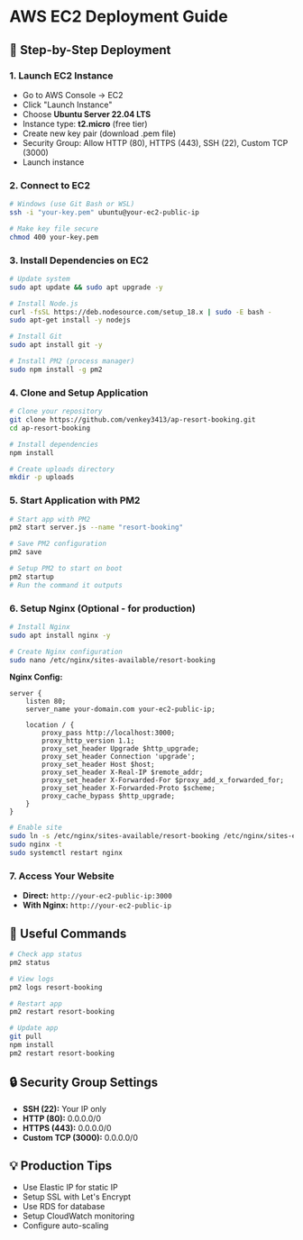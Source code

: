 # AWS EC2 Deployment Guide

## 🚀 Step-by-Step Deployment

### 1. Launch EC2 Instance
- Go to AWS Console → EC2
- Click "Launch Instance"
- Choose **Ubuntu Server 22.04 LTS**
- Instance type: **t2.micro** (free tier)
- Create new key pair (download .pem file)
- Security Group: Allow HTTP (80), HTTPS (443), SSH (22), Custom TCP (3000)
- Launch instance

### 2. Connect to EC2
```bash
# Windows (use Git Bash or WSL)
ssh -i "your-key.pem" ubuntu@your-ec2-public-ip

# Make key file secure
chmod 400 your-key.pem
```

### 3. Install Dependencies on EC2
```bash
# Update system
sudo apt update && sudo apt upgrade -y

# Install Node.js
curl -fsSL https://deb.nodesource.com/setup_18.x | sudo -E bash -
sudo apt-get install -y nodejs

# Install Git
sudo apt install git -y

# Install PM2 (process manager)
sudo npm install -g pm2
```

### 4. Clone and Setup Application
```bash
# Clone your repository
git clone https://github.com/venkey3413/ap-resort-booking.git
cd ap-resort-booking

# Install dependencies
npm install

# Create uploads directory
mkdir -p uploads
```

### 5. Start Application with PM2
```bash
# Start app with PM2
pm2 start server.js --name "resort-booking"

# Save PM2 configuration
pm2 save

# Setup PM2 to start on boot
pm2 startup
# Run the command it outputs
```

### 6. Setup Nginx (Optional - for production)
```bash
# Install Nginx
sudo apt install nginx -y

# Create Nginx configuration
sudo nano /etc/nginx/sites-available/resort-booking
```

**Nginx Config:**
```nginx
server {
    listen 80;
    server_name your-domain.com your-ec2-public-ip;

    location / {
        proxy_pass http://localhost:3000;
        proxy_http_version 1.1;
        proxy_set_header Upgrade $http_upgrade;
        proxy_set_header Connection 'upgrade';
        proxy_set_header Host $host;
        proxy_set_header X-Real-IP $remote_addr;
        proxy_set_header X-Forwarded-For $proxy_add_x_forwarded_for;
        proxy_set_header X-Forwarded-Proto $scheme;
        proxy_cache_bypass $http_upgrade;
    }
}
```

```bash
# Enable site
sudo ln -s /etc/nginx/sites-available/resort-booking /etc/nginx/sites-enabled/
sudo nginx -t
sudo systemctl restart nginx
```

### 7. Access Your Website
- **Direct:** `http://your-ec2-public-ip:3000`
- **With Nginx:** `http://your-ec2-public-ip`

## 🔧 Useful Commands

```bash
# Check app status
pm2 status

# View logs
pm2 logs resort-booking

# Restart app
pm2 restart resort-booking

# Update app
git pull
npm install
pm2 restart resort-booking
```

## 🔒 Security Group Settings
- **SSH (22):** Your IP only
- **HTTP (80):** 0.0.0.0/0
- **HTTPS (443):** 0.0.0.0/0
- **Custom TCP (3000):** 0.0.0.0/0

## 💡 Production Tips
- Use Elastic IP for static IP
- Setup SSL with Let's Encrypt
- Use RDS for database
- Setup CloudWatch monitoring
- Configure auto-scaling
